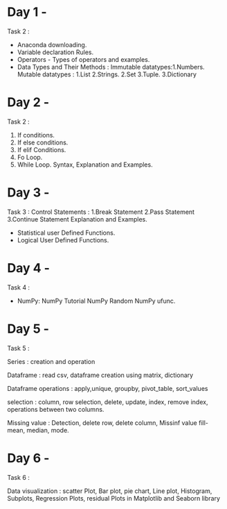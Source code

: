 # Day 1 -
Task 2 : 
* Anaconda downloading.
* Variable declaration Rules.
* Operators - Types of operators and examples.
* Data Types and Their Methods : Immutable datatypes:1.Numbers.            Mutable datatypes : 1.List
                                                     2.Strings.                                2.Set
                                                     3.Tuple.                                  3.Dictionary

# Day 2 -
Task 2 :
1. If conditions.
2. If else conditions. 
3. If elif Conditions.
4. Fo Loop.
5. While Loop.
Syntax, Explanation and Examples.

# Day 3 -
Task 3 :
Control Statements : 1.Break Statement 
                     2.Pass Statement
                     3.Continue Statement
Explanation and Examples.
* Statistical user Defined Functions.
* Logical User Defined Functions.

# Day 4 -
Task 4 :
* NumPy: NumPy Tutorial
         NumPy Random
         NumPy ufunc.
  
# Day 5 - 

Task 5 : 

Series : creation and operation

Dataframe : read csv, dataframe creation using matrix, dictionary

Dataframe operations : apply,unique, groupby, pivot_table, sort_values

selection : column, row selection, delete, update, index, remove index, operations between two columns.

Missing value : Detection, delete row, delete column, Missinf value fill- mean, median, mode.

# Day 6 - 

Task 6 : 

Data visualization : scatter Plot, Bar plot, pie chart, Line plot, Histogram, Subplots, Regression Plots, residual Plots in Matplotlib and Seaborn library
